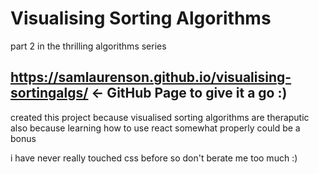 # Visualising Sorting Algorithms
part 2 in the thrilling algorithms series

## https://samlaurenson.github.io/visualising-sortingalgs/ <- GitHub Page to give it a go :)

created this project because visualised sorting algorithms are theraputic
also because learning how to use react somewhat properly could be a bonus

i have never really touched css before so don't berate me too much :)
